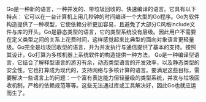 Go是一种新的语言，一种并发的、带垃圾回收的、快速编译的语言。它具有以下特点：
它可以在一台计算机上用几秒钟的时间编译一个大型的Go程序。Go为软件构造提供了一种模型，它使依赖分析更加容易，且避免了大部分C风格include文件与库的开头。Go是静态类型的语言，它的类型系统没有层级。因此用户不需要在定义类型之间的关系上花费时间，这样感觉起来比典型的面向对象语言更轻量级。Go完全是垃圾回收型的语言，并为并发执行与通信提供了基本的支持。按照其设计，Go打算为多核机器上系统软件的构造提供一种方法。
Go是一种编译型语言，它结合了解释型语言的游刃有余，动态类型语言的开发效率，以及静态类型的安全性。它也打算成为现代的，支持网络与多核计算的语言。要满足这些目标，需要解决一些语言上的问题：一个富有表达能力但轻量级的类型系统，并发与垃圾回收机制，严格的依赖规范等等。这些无法通过库或工具解决好，因此Go也就应运而生了。